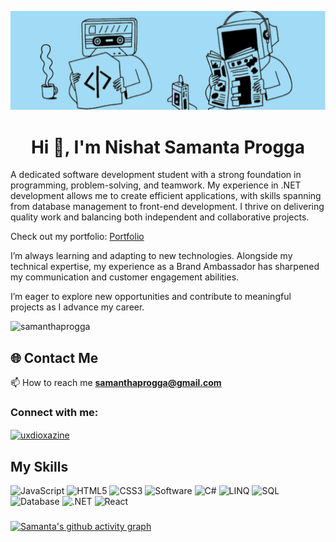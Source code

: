 ![logo](https://github.com/samanthaprogga/samanthaprogga/blob/main/banner%20(1).png)

<h1 align="center">Hi 👋, I'm Nishat Samanta Progga</h1>


A dedicated software development student with a strong foundation in programming, problem-solving, and teamwork. My experience in .NET development allows me to create efficient applications, with skills spanning from database management to front-end development. I thrive on delivering quality work and balancing both independent and collaborative projects.

Check out my portfolio: [Portfolio](https://samanthaprogga.github.io/my-portfolio/)

I’m always learning and adapting to new technologies. Alongside my technical expertise, my experience as a Brand Ambassador has sharpened my communication and customer engagement abilities.

I’m eager to explore new opportunities and contribute to meaningful projects as I advance my career.

<p align="left"> <img src="https://komarev.com/ghpvc/?username=samanthaprogga&label=Profile%20views&color=0e75b6&style=flat" alt="samanthaprogga" /> </p>

## 🌐 Contact Me
📫 How to reach me **samanthaprogga@gmail.com**

<h3 align="left">Connect with me:</h3>
<p align="left">
<a href="https://instagram.com/uxdioxazine" target="blank"><img align="center" src="https://raw.githubusercontent.com/rahuldkjain/github-profile-readme-generator/master/src/images/icons/Social/instagram.svg" alt="uxdioxazine" height="30" width="40" /></a>
</p>


<h2 align="left"> My Skills</h2>

![JavaScript](https://img.shields.io/badge/CODE-JAVASCRIPT-blue?style=for-the-badge)
![HTML5](https://img.shields.io/badge/WEB-HTML-blue?style=for-the-badge)
![CSS3](https://img.shields.io/badge/WEB-CSS-blue?style=for-the-badge)
![Software](https://img.shields.io/badge/SOFTWARE-MICROSOFT-blue?style=for-the-badge)
![C#](https://img.shields.io/badge/CODE-C%23-blue?style=for-the-badge)
![LINQ](https://img.shields.io/badge/TECH-LINQ-blue?style=for-the-badge)
![SQL](https://img.shields.io/badge/DATABASE-SQL-blue?style=for-the-badge)
![Database](https://img.shields.io/badge/DATABASE-MySQL-blue?style=for-the-badge)
![.NET](https://img.shields.io/badge/FRAMEWORK-.NET-blue?style=for-the-badge)
![React](https://img.shields.io/badge/WEB-React-blue?style=for-the-badge)





###
[![Samanta's github activity graph](https://github-readme-activity-graph.vercel.app/graph?username=samanthaprogga&bg_color=2f2d2e&color=d1daff&line=a7bcec&point=76767f&area=true&hide_border=true)](https://github.com/ashutosh00710/github-readme-activity-graph)

